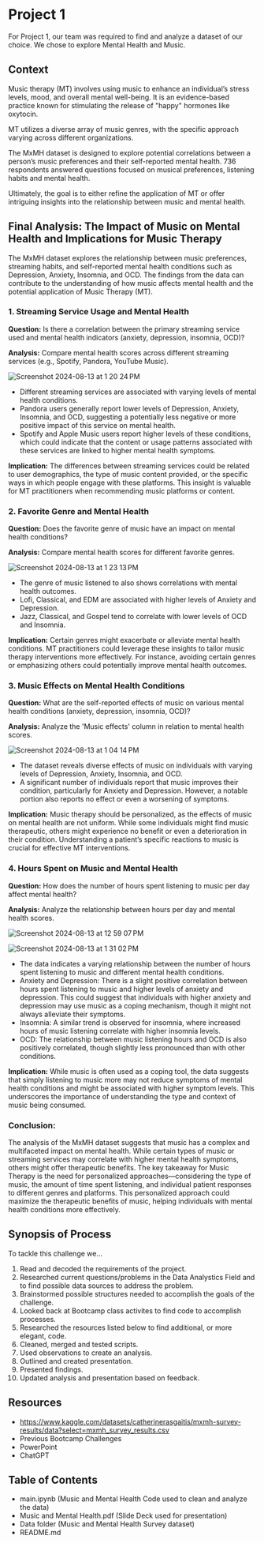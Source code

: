 # Project 1

For Project 1, our team was required to find and analyze a dataset of our choice. We chose to explore Mental Health and Music. 

## Context

Music therapy (MT) involves using music to enhance an individual’s stress levels, mood, and overall mental well-being. It is an evidence-based practice known for stimulating the release of "happy" hormones like oxytocin.

MT utilizes a diverse array of music genres, with the specific approach varying across different organizations.

The MxMH dataset is designed to explore potential correlations between a person’s music preferences and their self-reported mental health. 736 respondents answered questions focused on musical preferences, listening habits and mental health.

Ultimately, the goal is to either refine the application of MT or offer intriguing insights into the relationship between music and mental health.



## Final Analysis: The Impact of Music on Mental Health and Implications for Music Therapy

The MxMH dataset explores the relationship between music preferences, streaming habits, and self-reported mental health conditions such as Depression, Anxiety, Insomnia, and OCD. The findings from the data can contribute to the understanding of how music affects mental health and the potential application of Music Therapy (MT).

### 1. Streaming Service Usage and Mental Health
**Question:** Is there a correlation between the primary streaming service used and mental health indicators (anxiety, depression, insomnia, OCD)?

**Analysis:** Compare mental health scores across different streaming services (e.g., Spotify, Pandora, YouTube Music).

![Screenshot 2024-08-13 at 1 20 24 PM](https://github.com/user-attachments/assets/240410c1-310f-45c6-bd3a-ee74ad7920de)


+ Different streaming services are associated with varying levels of mental health conditions.
+ Pandora users generally report lower levels of Depression, Anxiety, Insomnia, and OCD, suggesting a potentially less negative or more positive impact of this service on mental health.
+ Spotify and Apple Music users report higher levels of these conditions, which could indicate that the content or usage patterns associated with these services are linked to higher mental health symptoms.

**Implication:** The differences between streaming services could be related to user demographics, the type of music content provided, or the specific ways in which people engage with these platforms. This insight is valuable for MT practitioners when recommending music platforms or content.

###  2. Favorite Genre and Mental Health
**Question:** Does the favorite genre of music have an impact on mental health conditions?

**Analysis:** Compare mental health scores for different favorite genres.

![Screenshot 2024-08-13 at 1 23 13 PM](https://github.com/user-attachments/assets/981a576f-17ed-4e4c-8670-ba5f6d75dfd3)


+ The genre of music listened to also shows correlations with mental health outcomes.
+ Lofi, Classical, and EDM are associated with higher levels of Anxiety and Depression.
+ Jazz, Classical, and Gospel tend to correlate with lower levels of OCD and Insomnia.

**Implication:** Certain genres might exacerbate or alleviate mental health conditions. MT practitioners could leverage these insights to tailor music therapy interventions more effectively. For instance, avoiding certain genres or emphasizing others could potentially improve mental health outcomes.

### 3. Music Effects on Mental Health Conditions
**Question:** What are the self-reported effects of music on various mental health conditions (anxiety, depression, insomnia, OCD)?

**Analysis:** Analyze the 'Music effects' column in relation to mental health scores.

![Screenshot 2024-08-13 at 1 04 14 PM](https://github.com/user-attachments/assets/e1f091b7-4e9d-4872-b2c1-32f32e960cf2)

+ The dataset reveals diverse effects of music on individuals with varying levels of Depression, Anxiety, Insomnia, and OCD.
+ A significant number of individuals report that music improves their condition, particularly for Anxiety and Depression. However, a notable portion also reports no effect or even a worsening of symptoms.


**Implication:** Music therapy should be personalized, as the effects of music on mental health are not uniform. While some individuals might find music therapeutic, others might experience no benefit or even a deterioration in their condition. Understanding a patient’s specific reactions to music is crucial for effective MT interventions.

### 4. Hours Spent on Music and Mental Health
**Question:** How does the number of hours spent listening to music per day affect mental health?

**Analysis:** Analyze the relationship between hours per day and mental health scores.

![Screenshot 2024-08-13 at 12 59 07 PM](https://github.com/user-attachments/assets/df9ad171-3907-45df-8204-238af769531b)

![Screenshot 2024-08-13 at 1 31 02 PM](https://github.com/user-attachments/assets/f311bfc3-4668-467d-a602-8ee1ce0263b9)


+ The data indicates a varying relationship between the number of hours spent listening to music and different mental health conditions.
+ Anxiety and Depression: There is a slight positive correlation between hours spent listening to music and higher levels of anxiety and depression. This could suggest that individuals with higher anxiety and depression may use music as a coping mechanism, though it might not always alleviate their symptoms.
+ Insomnia: A similar trend is observed for insomnia, where increased hours of music listening correlate with higher insomnia levels.
+ OCD: The relationship between music listening hours and OCD is also positively correlated, though slightly less pronounced than with other conditions.

**Implication:** While music is often used as a coping tool, the data suggests that simply listening to music more may not reduce symptoms of mental health conditions and might be associated with higher symptom levels. This underscores the importance of understanding the type and context of music being consumed.

### Conclusion:
The analysis of the MxMH dataset suggests that music has a complex and multifaceted impact on mental health. While certain types of music or streaming services may correlate with higher mental health symptoms, others might offer therapeutic benefits. The key takeaway for Music Therapy is the need for personalized approaches—considering the type of music, the amount of time spent listening, and individual patient responses to different genres and platforms. This personalized approach could maximize the therapeutic benefits of music, helping individuals with mental health conditions more effectively.



 ## Synopsis of Process

To tackle this challenge we...

1. Read and decoded the requirements of the project.
2. Researched current questions/problems in the Data Analystics Field and to find possible data sources to address the problem.
3. Brainstormed possible structures needed to accomplish the goals of the challenge.
4. Looked back at Bootcamp class activites to find code to accomplish processes.
5. Researched the resources listed below to find additional, or more elegant, code.
6. Cleaned, merged and tested scripts.
7. Used observations to create an analysis.
8. Outlined and created presentation.
10. Presented findings.
11. Updated analysis and presentation based on feedback.


## Resources

+ https://www.kaggle.com/datasets/catherinerasgaitis/mxmh-survey-results/data?select=mxmh_survey_results.csv
+ Previous Bootcamp Challenges
+ PowerPoint
+ ChatGPT



## Table of Contents
+ main.ipynb (Music and Mental Health Code used to clean and analyze the data)
+ Music and Mental Health.pdf (Slide Deck used for presentation)
+ Data folder (Music and Mental Health Survey dataset)
+ README.md
